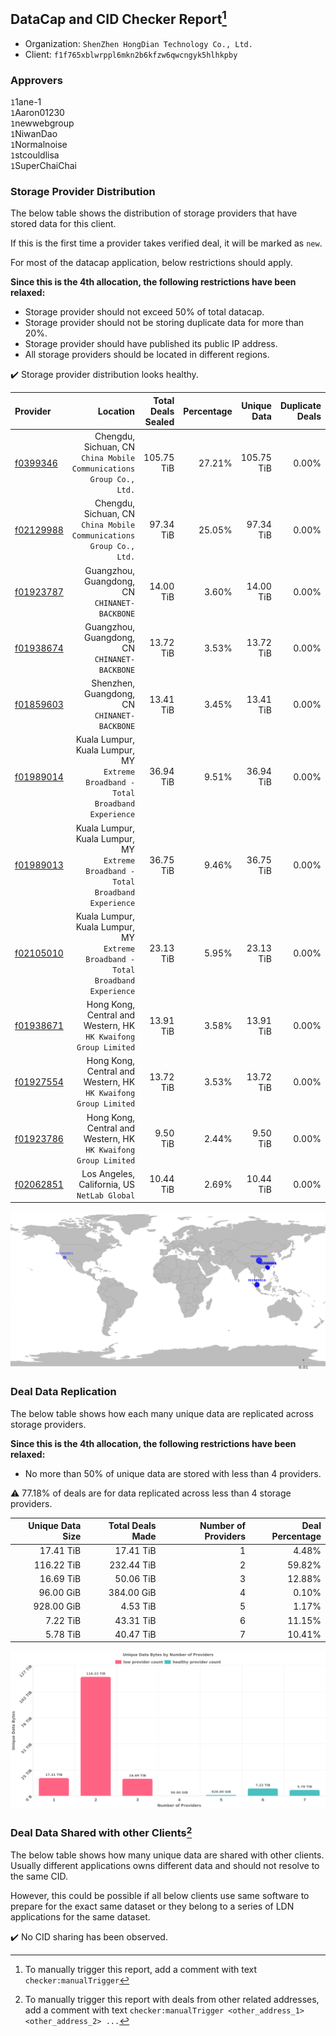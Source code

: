 ## DataCap and CID Checker Report[^1]
 - Organization: `ShenZhen HongDian Technology Co., Ltd.`
 - Client: `f1f765xblwrppl6mkn2b6kfzw6qwcngyk5hlhkpby`
### Approvers
`1`1ane-1<br/>`1`Aaron01230<br/>`1`newwebgroup<br/>`1`NiwanDao<br/>`1`Normalnoise<br/>`1`stcouldlisa<br/>`1`SuperChaiChai

### Storage Provider Distribution
The below table shows the distribution of storage providers that have stored data for this client.

If this is the first time a provider takes verified deal, it will be marked as `new`.

For most of the datacap application, below restrictions should apply.

**Since this is the 4th allocation, the following restrictions have been relaxed:**
 - Storage provider should not exceed 50% of total datacap.
 - Storage provider should not be storing duplicate data for more than 20%.
 - Storage provider should have published its public IP address.
 - All storage providers should be located in different regions.

✔️ Storage provider distribution looks healthy.

| Provider                                              |                                                                            Location | Total Deals Sealed | Percentage | Unique Data | Duplicate Deals |
| :---------------------------------------------------- | ----------------------------------------------------------------------------------: | -----------------: | ---------: | ----------: | --------------: |
| [f0399346](https://filfox.info/en/address/f0399346)   |              Chengdu, Sichuan, CN<br/>`China Mobile Communications Group Co., Ltd.` |         105.75 TiB |     27.21% |  105.75 TiB |           0.00% |
| [f02129988](https://filfox.info/en/address/f02129988) |              Chengdu, Sichuan, CN<br/>`China Mobile Communications Group Co., Ltd.` |          97.34 TiB |     25.05% |   97.34 TiB |           0.00% |
| [f01923787](https://filfox.info/en/address/f01923787) |                                    Guangzhou, Guangdong, CN<br/>`CHINANET-BACKBONE` |          14.00 TiB |      3.60% |   14.00 TiB |           0.00% |
| [f01938674](https://filfox.info/en/address/f01938674) |                                    Guangzhou, Guangdong, CN<br/>`CHINANET-BACKBONE` |          13.72 TiB |      3.53% |   13.72 TiB |           0.00% |
| [f01859603](https://filfox.info/en/address/f01859603) |                                     Shenzhen, Guangdong, CN<br/>`CHINANET-BACKBONE` |          13.41 TiB |      3.45% |   13.41 TiB |           0.00% |
| [f01989014](https://filfox.info/en/address/f01989014) | Kuala Lumpur, Kuala Lumpur, MY<br/>`Extreme Broadband - Total Broadband Experience` |          36.94 TiB |      9.51% |   36.94 TiB |           0.00% |
| [f01989013](https://filfox.info/en/address/f01989013) | Kuala Lumpur, Kuala Lumpur, MY<br/>`Extreme Broadband - Total Broadband Experience` |          36.75 TiB |      9.46% |   36.75 TiB |           0.00% |
| [f02105010](https://filfox.info/en/address/f02105010) | Kuala Lumpur, Kuala Lumpur, MY<br/>`Extreme Broadband - Total Broadband Experience` |          23.13 TiB |      5.95% |   23.13 TiB |           0.00% |
| [f01938671](https://filfox.info/en/address/f01938671) |                  Hong Kong, Central and Western, HK<br/>`HK Kwaifong Group Limited` |          13.91 TiB |      3.58% |   13.91 TiB |           0.00% |
| [f01927554](https://filfox.info/en/address/f01927554) |                  Hong Kong, Central and Western, HK<br/>`HK Kwaifong Group Limited` |          13.72 TiB |      3.53% |   13.72 TiB |           0.00% |
| [f01923786](https://filfox.info/en/address/f01923786) |                  Hong Kong, Central and Western, HK<br/>`HK Kwaifong Group Limited` |           9.50 TiB |      2.44% |    9.50 TiB |           0.00% |
| [f02062851](https://filfox.info/en/address/f02062851) |                                     Los Angeles, California, US<br/>`NetLab Global` |          10.44 TiB |      2.69% |   10.44 TiB |           0.00% |

<img src="https://raw.githubusercontent.com/data-preservation-programs/filplus-checker-assets/main/filecoin-project/filecoin-plus-large-datasets/issues/1417/1685116398345.png"/>

### Deal Data Replication
The below table shows how each many unique data are replicated across storage providers.


**Since this is the 4th allocation, the following restrictions have been relaxed:**
- No more than 50% of unique data are stored with less than 4 providers.

⚠️ 77.18% of deals are for data replicated across less than 4 storage providers.

| Unique Data Size | Total Deals Made | Number of Providers | Deal Percentage |
| ---------------: | ---------------: | ------------------: | --------------: |
|        17.41 TiB |        17.41 TiB |                   1 |           4.48% |
|       116.22 TiB |       232.44 TiB |                   2 |          59.82% |
|        16.69 TiB |        50.06 TiB |                   3 |          12.88% |
|        96.00 GiB |       384.00 GiB |                   4 |           0.10% |
|       928.00 GiB |         4.53 TiB |                   5 |           1.17% |
|         7.22 TiB |        43.31 TiB |                   6 |          11.15% |
|         5.78 TiB |        40.47 TiB |                   7 |          10.41% |

<img src="https://raw.githubusercontent.com/data-preservation-programs/filplus-checker-assets/main/filecoin-project/filecoin-plus-large-datasets/issues/1417/1685116399110.png"/>

### Deal Data Shared with other Clients[^3]
The below table shows how many unique data are shared with other clients.
Usually different applications owns different data and should not resolve to the same CID.

However, this could be possible if all below clients use same software to prepare for the exact same dataset or they belong to a series of LDN applications for the same dataset.

✔️ No CID sharing has been observed.

[^1]: To manually trigger this report, add a comment with text `checker:manualTrigger`

[^2]: Deals from those addresses are combined into this report as they are specified with `checker:manualTrigger`

[^3]: To manually trigger this report with deals from other related addresses, add a comment with text `checker:manualTrigger <other_address_1> <other_address_2> ...`
